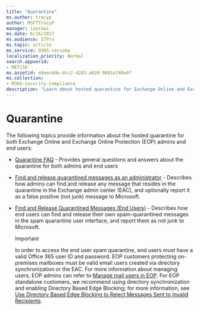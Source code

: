 ```yaml
---
title: "Quarantine"
ms.author: tracyp
author: MSFTTracyP
manager: laurawi
ms.date: 6/16/2017
ms.audience: ITPro
ms.topic: article
ms.service: O365-seccomp
localization_priority: Normal
search.appverid:
- MET150
ms.assetid: e9eecdde-dcc2-4283-a820-98d1e740e4f
ms.collection:
- M365-security-compliance
description: "Learn about hosted quarantine for Exchange Online and Exchange Online Protection."
---
```


# Quarantine

The following topics provide information about the hosted quarantine for both Exchange Online and Exchange Online Protection (EOP) admins and end users:
  
- [Quarantine FAQ](quarantine-faq.md) - Provides general questions and answers about the quarantine for both admins and end users 
    
- [Find and release quarantined messages as an administrator](find-and-release-quarantined-messages-as-an-administrator.md) - Describes how admins can find and release any message that resides in the quarantine in the Exchange admin center (EAC), and optionally report it as a false positive (not junk) message to Microsoft. 
    
- [Find and Release Quarantined Messages (End Users)](http://technet.microsoft.com/library/e439b560-827a-4807-abd3-6b861c1ff786.aspx) - Describes how end users can find and release their own spam-quarantined messages in the spam quarantine user interface, and report them as not junk to Microsoft. 
    
    > [!IMPORTANT]
    > In order to access the end user spam quarantine, end users must have a valid Office 365 user ID and password. EOP customers protecting on-premises mailboxes must be valid email users created via directory synchronization or the EAC. For more information about managing users, EOP admins can refer to [Manage mail users in EOP](eop/manage-mail-users-in-eop.md). For EOP standalone customers, we recommend using directory synchronization and enabling Directory Based Edge Blocking; for more information, see [Use Directory Based Edge Blocking to Reject Messages Sent to Invalid Recipients](http://technet.microsoft.com/library/ca7b7416-92ed-40ad-abdb-695be46ea2e4.aspx). 
  
    


